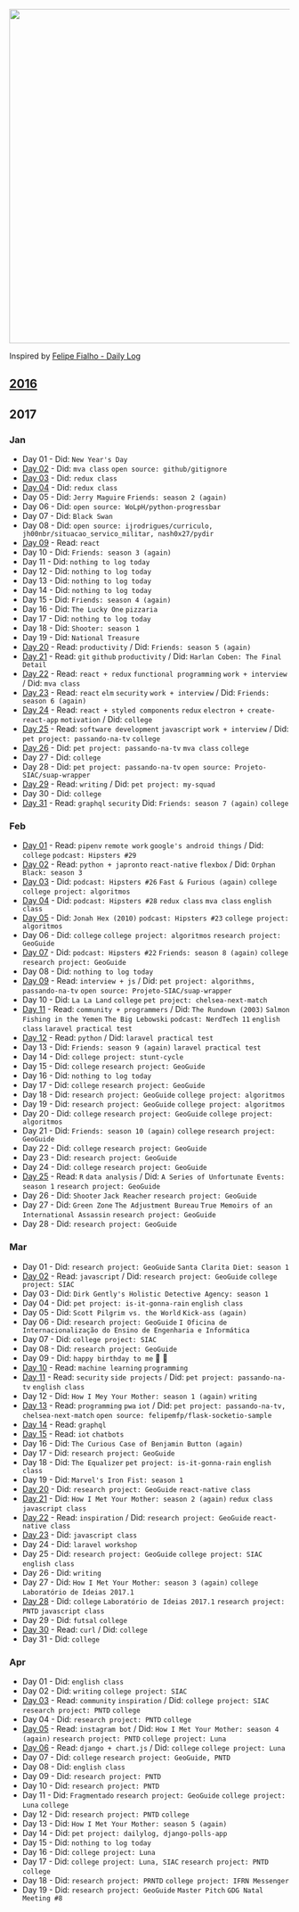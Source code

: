 <p align="center"><img src="https://66.media.tumblr.com/90a4e19e90f7a077c998fe778a9aa617/tumblr_o7phll4Lzi1vnlnoto1_1280.png" width="600"></p>

Inspired by [Felipe Fialho - Daily Log](https://github.com/LFeh/dailylog)

## [2016](2016)

## 2017

### Jan

- Day 01 - Did: `New Year's Day`
- [Day 02](log/2017-01-02.md) - Did: `mva class` `open source: github/gitignore`
- [Day 03](log/2017-01-03.md) - Did: `redux class`
- [Day 04](log/2017-01-04.md) - Did: `redux class`
- Day 05 - Did: `Jerry Maguire` `Friends: season 2 (again)`
- Day 06 - Did: `open source: WoLpH/python-progressbar`
- Day 07 - Did: `Black Swan`
- Day 08 - Did: `open source: ijrodrigues/curriculo, jh00nbr/situacao_servico_militar, nash0x27/pydir`
- [Day 09](log/2017-01-09.md) - Read: `react`
- Day 10 - Did: `Friends: season 3 (again)`
- Day 11 - Did: `nothing to log today`
- Day 12 - Did: `nothing to log today`
- Day 13 - Did: `nothing to log today`
- Day 14 - Did: `nothing to log today`
- Day 15 - Did: `Friends: season 4 (again)`
- Day 16 - Did: `The Lucky One` `pizzaria`
- Day 17 - Did: `nothing to log today`
- Day 18 - Did: `Shooter: season 1`
- Day 19 - Did: `National Treasure`
- [Day 20](log/2017-01-20.md) - Read: `productivity` / Did: `Friends: season 5 (again)`
- [Day 21](log/2017-01-21.md) - Read: `git` `github` `productivity`  / Did: `Harlan Coben: The Final Detail`
- [Day 22](log/2017-01-22.md) - Read: `react + redux` `functional programming` `work + interview` / Did: `mva class`
- [Day 23](log/2017-01-23.md) - Read: `react` `elm` `security` `work + interview` / Did: `Friends: season 6 (again)`
- [Day 24](log/2017-01-24.md) - Read: `react + styled components` `redux` `electron + create-react-app` `motivation` / Did: `college`
- [Day 25](log/2017-01-25.md) - Read: `software development` `javascript` `work + interview` / Did: `pet project: passando-na-tv` `college`
- [Day 26](log/2017-01-26.md) - Did: `pet project: passando-na-tv` `mva class` `college`
- Day 27 - Did: `college`
- Day 28 - Did: `pet project: passando-na-tv` `open source: Projeto-SIAC/suap-wrapper`
- [Day 29](log/2017-01-29.md) - Read: `writing` / Did: `pet project: my-squad`
- Day 30 - Did: `college`
- [Day 31](log/2017-01-31.md) - Read: `graphql` `security` Did: `Friends: season 7 (again)` `college`

### Feb

- [Day 01](log/2017-02-01.md) - Read: `pipenv` `remote work` `google's android things` / Did: `college` `podcast: Hipsters #29`
- [Day 02](log/2017-02-02.md) - Read: `python + japronto` `react-native` `flexbox` / Did: `Orphan Black: season 3`
- [Day 03](log/2017-02-03.md) - Did: `podcast: Hipsters #26` `Fast & Furious (again)` `college` `college project: algoritmos`
- [Day 04](log/2017-02-04.md) - Did: `podcast: Hipsters #28` `redux class` `mva class` `english class`
- [Day 05](log/2017-02-05.md) - Did: `Jonah Hex (2010)` `podcast: Hipsters #23` `college project: algoritmos`
- Day 06 - Did: `college` `college project: algoritmos` `research project: GeoGuide`
- [Day 07](log/2017-02-07.md) - Did: `podcast: Hipsters #22` `Friends: season 8 (again)` `college` `research project: GeoGuide`
- Day 08 - Did: `nothing to log today`
- [Day 09](log/2017-02-09.md) - Read: `interview + js` / Did: `pet project: algorithms, passando-na-tv` `open source: Projeto-SIAC/suap-wrapper`
- Day 10 - Did: `La La Land` `college` `pet project: chelsea-next-match`
- [Day 11](log/2017-02-11.md) - Read: `community + programmers` / Did: `The Rundown (2003)` `Salmon Fishing in the Yemen` `The Big Lebowski` `podcast: NerdTech 11` `english class` `laravel practical test`
- [Day 12](log/2017-02-12.md) - Read: `python` / Did: `laravel practical test`
- Day 13 - Did: `Friends: season 9 (again)` `laravel practical test`
- Day 14 - Did: `college project: stunt-cycle`
- Day 15 - Did: `college` `research project: GeoGuide`
- Day 16 - Did: `nothing to log today`
- Day 17 - Did: `college` `research project: GeoGuide`
- Day 18 - Did: `research project: GeoGuide` `college project: algoritmos`
- Day 19 - Did: `research project: GeoGuide` `college project: algoritmos`
- Day 20 - Did: `college` `research project: GeoGuide` `college project: algoritmos`
- Day 21 - Did: `Friends: season 10 (again)` `college` `research project: GeoGuide`
- Day 22 - Did: `college` `research project: GeoGuide`
- Day 23 - Did: `research project: GeoGuide`
- Day 24 - Did: `college` `research project: GeoGuide`
- [Day 25](log/2017-02-25.md) - Read: `R` `data analysis` / Did: `A Series of Unfortunate Events: season 1` `research project: GeoGuide`
- Day 26 - Did: `Shooter` `Jack Reacher` `research project: GeoGuide`
- Day 27 - Did: `Green Zone` `The Adjustment Bureau` `True Memoirs of an International Assassin` `research project: GeoGuide`
- Day 28 - Did: `research project: GeoGuide`

### Mar

- Day 01 - Did: `research project: GeoGuide` `Santa Clarita Diet: season 1`
- [Day 02](log/2017-03-02.md) - Read: `javascript` / Did: `research project: GeoGuide` `college project: SIAC`
- Day 03 - Did: `Dirk Gently's Holistic Detective Agency: season 1`
- Day 04 - Did: `pet project: is-it-gonna-rain` `english class`
- Day 05 - Did: `Scott Pilgrim vs. the World` `Kick-ass (again)`
- Day 06 - Did: `research project: GeoGuide` `I Oficina de Internacionalização do Ensino de Engenharia e Informática`
- Day 07 - Did: `college project: SIAC`
- Day 08 - Did: `research project: GeoGuide`
- Day 09 - Did: `happy birthday to me` :tada: :tada:
- [Day 10](log/2017-03-10.md) - Read: `machine learning` `programming`
- [Day 11](log/2017-03-11.md) - Read: `security` `side projects` / Did: `pet project: passando-na-tv` `english class`
- Day 12 - Did: `How I Mey Your Mother: season 1 (again)` `writing`
- [Day 13](log/2017-03-13.md) - Read: `programming` `pwa` `iot` / Did: `pet project: passando-na-tv, chelsea-next-match` `open source: felipemfp/flask-socketio-sample`
- [Day 14](log/2017-03-14.md) - Read: `graphql`
- [Day 15](log/2017-03-15.md) - Read: `iot` `chatbots`
- Day 16 - Did: `The Curious Case of Benjamin Button (again)`
- Day 17 - Did: `research project: GeoGuide`
- Day 18 - Did: `The Equalizer` `pet project: is-it-gonna-rain` `english class`
- Day 19 - Did: `Marvel's Iron Fist: season 1`
- [Day 20](log/2017-03-20.md) - Did: `research project: GeoGuide` `react-native class`
- [Day 21](log/2017-03-21.md) - Did: `How I Met Your Mother: season 2 (again)` `redux class` `javascript class`
- [Day 22](log/2017-03-22.md) - Read: `inspiration` / Did: `research project: GeoGuide` `react-native class`
- [Day 23](log/2017-03-23.md) - Did: `javascript class`
- Day 24 - Did: `laravel workshop`
- Day 25 - Did: `research project: GeoGuide` `college project: SIAC` `english class`
- Day 26 - Did: `writing`
- Day 27 - Did: `How I Met Your Mother: season 3 (again)` `college` `Laboratório de Ideias 2017.1`
- [Day 28](log/2017-03-28.md) - Did: `college` `Laboratório de Ideias 2017.1` `research project: PNTD` `javascript class`
- Day 29 - Did: `futsal` `college`
- [Day 30](log/2017-03-30.md) - Read: `curl` / Did: `college`
- Day 31 - Did: `college`

### Apr

- Day 01 - Did: `english class`
- Day 02 - Did: `writing` `college project: SIAC`
- [Day 03](log/2017-04-03.md) - Read: `community` `inspiration` / Did: `college project: SIAC` `research project: PNTD` `college`
- Day 04 - Did: `research project: PNTD` `college`
- [Day 05](log/2017-04-05.md) - Read: `instagram bot` / Did: `How I Met Your Mother: season 4 (again)` `research project: PNTD` `college project: Luna`
- [Day 06](log/2017-04-06.md) - Read: `django + chart.js` / Did: `college` `college project: Luna`
- Day 07 - Did: `college` `research project: GeoGuide, PNTD`
- Day 08 - Did: `english class`
- Day 09 - Did: `research project: PNTD`
- Day 10 - Did: `research project: PNTD`
- Day 11 - Did: `Fragmentado` `research project: GeoGuide` `college project: Luna` `college`
- Day 12 - Did: `research project: PNTD` `college`
- Day 13 - Did: `How I Met Your Mother: season 5 (again)`
- Day 14 - Did: `pet project: dailylog, django-polls-app`
- Day 15 - Did: `nothing to log today`
- Day 16 - Did: `college project: Luna`
- Day 17 - Did: `college project: Luna, SIAC` `research project: PNTD` `college`
- Day 18 - Did: `research project: PRNTD` `college project: IFRN Messenger`
- Day 19 - Did: `research project: GeoGuide` `Master Pitch` `GDG Natal Meeting #8`
